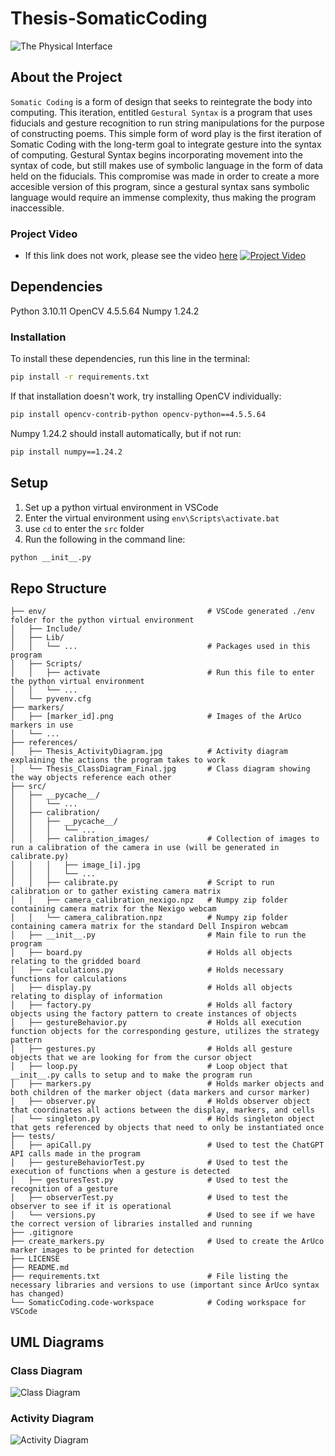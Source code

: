 # Thesis-SomaticCoding

![The Physical Interface](references/title_image.png)

## About the Project
`Somatic Coding` is a form of design that seeks to reintegrate the body into computing. This iteration, entitled `Gestural Syntax` is a program that uses fiducials and gesture recognition to run string manipulations for the purpose of constructing poems. This simple form of word play is the first iteration of Somatic Coding with the long-term goal to integrate gesture into the syntax of computing. Gestural Syntax begins incorporating movement into the syntax of code, but still makes use of symbolic language in the form of data held on the fiducials. This compromise was made in order to create a more accesible version of this program, since a gestural syntax sans symbolic language would require an immense complexity, thus making the program inaccessible.

### Project Video
* If this link does not work, please see the video [here](https://vimeo.com/822760830)
[![Project Video](https://i.vimeocdn.com/video/822760830.jpg)](https://vimeo.com/822760830)

## Dependencies
Python 3.10.11
OpenCV 4.5.5.64
Numpy 1.24.2

### Installation
To install these dependencies, run this line in the terminal:
```bash
pip install -r requirements.txt
```
If that installation doesn't work, try installing OpenCV individually:
```bash
pip install opencv-contrib-python opencv-python==4.5.5.64
```
Numpy 1.24.2 should install automatically, but if not run:
```bash
pip install numpy==1.24.2
```

## Setup
1. Set up a python virtual environment in VSCode
2. Enter the virtual environment using `env\Scripts\activate.bat`
3. use `cd` to enter the `src` folder
4. Run the following in the command line:
```bash
python __init__.py
```

## Repo Structure
```
├── env/                                    # VSCode generated ./env folder for the python virtual environment
│   ├── Include/
│   ├── Lib/
│   │   └── ...                             # Packages used in this program
│   ├── Scripts/                            
│   │   ├── activate                        # Run this file to enter the python virtual environment
│   │   └── ...
│   └── pyvenv.cfg
├── markers/
│   ├── [marker_id].png                     # Images of the ArUco markers in use
│   └── ...
├── references/
│   ├── Thesis_ActivityDiagram.jpg          # Activity diagram explaining the actions the program takes to work
│   └── Thesis_ClassDiagram_Final.jpg       # Class diagram showing the way objects reference each other
├── src/
│   ├── __pycache__/
│   │   └── ...
│   ├── calibration/
│   │   ├── __pycache__/
│   │   │   └── ...
│   │   ├── calibration_images/             # Collection of images to run a calibration of the camera in use (will be generated in calibrate.py)
│   │   │   ├── image_[i].jpg
│   │   │   └── ...
│   │   ├── calibrate.py                    # Script to run calibration or to gather existing camera matrix
│   │   ├── camera_calibration_nexigo.npz   # Numpy zip folder containing camera matrix for the Nexigo webcam
│   │   └── camera_calibration.npz          # Numpy zip folder containing camera matrix for the standard Dell Inspiron webcam
│   ├── __init__.py                         # Main file to run the program
│   ├── board.py                            # Holds all objects relating to the gridded board
│   ├── calculations.py                     # Holds necessary functions for calculations
│   ├── display.py                          # Holds all objects relating to display of information
│   ├── factory.py                          # Holds all factory objects using the factory pattern to create instances of objects
│   ├── gestureBehavior.py                  # Holds all execution function objects for the corresponding gesture, utilizes the strategy pattern
│   ├── gestures.py                         # Holds all gesture objects that we are looking for from the cursor object
│   ├── loop.py                             # Loop object that __init__.py calls to setup and to make the program run
│   ├── markers.py                          # Holds marker objects and both children of the marker object (data markers and cursor marker)
│   ├── observer.py                         # Holds observer object that coordinates all actions between the display, markers, and cells
│   └── singleton.py                        # Holds singleton object that gets referenced by objects that need to only be instantiated once
├── tests/
│   ├── apiCall.py                          # Used to test the ChatGPT API calls made in the program
│   ├── gestureBehaviorTest.py              # Used to test the execution of functions when a gesture is detected
│   ├── gesturesTest.py                     # Used to test the recognition of a gesture
│   ├── observerTest.py                     # Used to test the observer to see if it is operational
│   └── versions.py                         # Used to see if we have the correct version of libraries installed and running
├── .gitignore
├── create_markers.py                       # Used to create the ArUco marker images to be printed for detection
├── LICENSE
├── README.md
├── requirements.txt                        # File listing the necessary libraries and versions to use (important since ArUco syntax has changed)
└── SomaticCoding.code-workspace            # Coding workspace for VSCode
```
## UML Diagrams

### Class Diagram
![Class Diagram](references/Thesis_ClassDiagram_Final.jpg)

### Activity Diagram
![Activity Diagram](references/Thesis_ActivityDiagram.jpg)